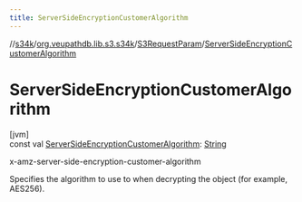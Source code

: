 ```yaml
---
title: ServerSideEncryptionCustomerAlgorithm
---
```

//[s34k](../../../index.html)/[org.veupathdb.lib.s3.s34k](../index.html)/[S3RequestParam](index.html)/[ServerSideEncryptionCustomerAlgorithm](-server-side-encryption-customer-algorithm.html)



# ServerSideEncryptionCustomerAlgorithm



[jvm]\
const val [ServerSideEncryptionCustomerAlgorithm](-server-side-encryption-customer-algorithm.html): [String](https://kotlinlang.org/api/latest/jvm/stdlib/kotlin/-string/index.html)



x-amz-server-side-encryption-customer-algorithm



Specifies the algorithm to use to when decrypting the object (for example, AES256).




